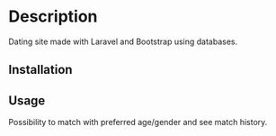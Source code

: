 # Description

Dating site made with Laravel and Bootstrap using databases.

## Installation


## Usage
Possibility to match with preferred age/gender and see match history.

